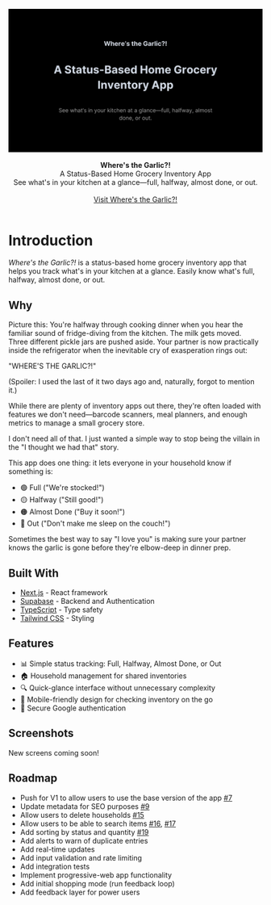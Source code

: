 ![repo-banner](./public/banner.webp)

<div align="center"><strong>Where's the Garlic?!</strong></div>
<div align="center">A Status-Based Home Grocery Inventory App<br />See what's in your kitchen at a glance—full, halfway, almost done, or out.</div>
<br/>
<div align="center">
<a href="https://www.wheresthegarlic.com/">Visit Where's the Garlic?!</a>
</div>
<br/>

# Introduction

_Where's the Garlic?!_ is a status-based home grocery inventory app that helps you track what's in your kitchen at a glance. Easily know what's full, halfway, almost done, or out.

## Why

Picture this: You're halfway through cooking dinner when you hear the familiar sound of fridge-diving from the kitchen. The milk gets moved. Three different pickle jars are pushed aside. Your partner is now practically inside the refrigerator when the inevitable cry of exasperation rings out:

"WHERE'S THE GARLIC?!"

(Spoiler: I used the last of it two days ago and, naturally, forgot to mention it.)

While there are plenty of inventory apps out there, they're often loaded with features we don't need—barcode scanners, meal planners, and enough metrics to manage a small grocery store.

I don't need all of that. I just wanted a simple way to stop being the villain in the "I thought we had that" story.

This app does one thing: it lets everyone in your household know if something is:

- 🟢 Full ("We're stocked!")
- 🟡 Halfway ("Still good!")
- 🟠 Almost Done ("Buy it soon!")
- 🔴 Out ("Don't make me sleep on the couch!")

Sometimes the best way to say "I love you" is making sure your partner knows the garlic is gone before they're elbow-deep in dinner prep.

## Built With

- [Next.js](https://nextjs.org/) - React framework
- [Supabase](https://supabase.com/) - Backend and Authentication
- [TypeScript](https://www.typescriptlang.org/) - Type safety
- [Tailwind CSS](https://tailwindcss.com/) - Styling

## Features

- 📊 Simple status tracking: Full, Halfway, Almost Done, or Out
- 🏠 Household management for shared inventories
- 🔍 Quick-glance interface without unnecessary complexity
- 📱 Mobile-friendly design for checking inventory on the go
- 🔐 Secure Google authentication

## Screenshots

New screens coming soon!

## Roadmap

- Push for V1 to allow users to use the base version of the app [#7](https://github.com/internetdrew/wtg-app/pull/7)
- Update metadata for SEO purposes [#9](https://github.com/internetdrew/wtg-app/pull/9)
- Allow users to delete households [#15](https://github.com/internetdrew/wheres-the-garlic/pull/15)
- Allow users to be able to search items [#16](https://github.com/internetdrew/wheres-the-garlic/pull/16), [#17](https://github.com/internetdrew/wheres-the-garlic/pull/17)
- Add sorting by status and quantity [#19](https://github.com/internetdrew/wheres-the-garlic/pull/19)
- Add alerts to warn of duplicate entries
- Add real-time updates
- Add input validation and rate limiting
- Add integration tests
- Implement progressive-web app functionality
- Add initial shopping mode (run feedback loop)
- Add feedback layer for power users
